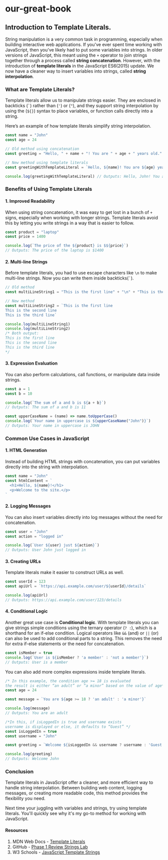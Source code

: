 # our-great-book

## Introduction to Template Literals.

String manipulation is a very common task in programming, especially when building interactive web applications. If you've ever spent time working with JavaScript, then you've likely had to put some variables into strings.
In older versions of JavaScript, this meant using the `+` operator to join strings together through a process called **string concatenation**. However, with the introduction of **template literals** in the JavaScript ES6(2015) update. We now have a cleaner way to insert variables into strings, called **string interpolation**.

### What are Template Literals?

Template literals allow us to manipulate strings easier. They are enclosed in backticks (`` ` ``) rather than (`'`) or (`"`), and they support string interpolation by using the (`${}`) syntax to place variables, or function calls directly into a string.

Here’s an example of how template literals simplify string interpolation.

```javascript
const name = "John"
const age = 24

// Old method using concatenation
const greeting = "Hello, " + name + "! You are " + age + " years old."

// New method using template literals
const greetingWithTemplateLiteral = `Hello, ${name}! You are ${age} years old.`

console.log(greetingWithTemplateLiteral) // Outputs: Hello, John! You are 24 years old.
```

### Benefits of Using Template Literals
#### 1. **Improved Readability**

When using string concatenation, it was easy to get lost in a bunch of `+` signs, especially when working with longer strings. Template literals avoid this by letting you write strings in a way that is easier to follow.

```javascript
const product = "laptop"
const price = 1400

console.log(`The price of the ${product} is $${price}`)
// Outputs: The price of the laptop is $1400
```

#### 2. **Multi-line Strings**

Before template literals, you had to use escape characters like `\n` to make multi-line strings. Now you can write them inside backticks(`` ` ``).

```javascript
// Old method
const multiLineString1 = "This is the first line" + "\n" + "This is the second line" + "\n" + "This is the third line"

// New method
const multiLineString2 = `This is the first line
This is the second line
This is the third line`

console.log(multiLineString1)
console.log(multiLineString2)
/* Both output:
This is the first line
This is the second line
This is the third line
*/
```

#### 3. **Expression Evaluation**

You can also perform calculations, call functions, or manipulate data inside strings.

```javascript
const a = 1
const b = 10

console.log(`The sum of a and b is ${a + b}`) 
// Outputs: The sum of a and b is 11

const upperCaseName = (name) => name.toUpperCase()
console.log(`Your name in uppercase is ${upperCaseName("John")}`)
// Outputs: Your name in uppercase is JOHN
```

### Common Use Cases in JavaScript

#### 1. **HTML Generation**

Instead of building HTML strings with concatenation, you can put variables directly into the string with interpolation.

```javascript
const name = "John"
const htmlContent = `
  <h1>Hello, ${name}!</h1>
  <p>Welcome to the site.</p>
`
```

#### 2. **Logging Messages**

You can also insert variables directly into log messages without the need for concatenation.

```javascript
const user = "John"
const action = "logged in"

console.log(`User ${user} just ${action}`)
// Outputs: User John just logged in
```

#### 3. **Creating URLs**

Template literals make it easier to construct URLs as well.

```javascript
const userId = 123
const apiUrl = `https://api.example.com/user/${userId}/details`

console.log(apiUrl)
// Outputs: https://api.example.com/user/123/details
```

#### 4. **Conditional Logic**
Another great use case is **Conditional logic**. With template literals you can give strings simple conditions using the ternary operator (`? :`), which is a shorthand for an if-else condition.
Logical operators like `&&` (and) or `||` (or) can also be used to add conditional parts to a string. This removes the need for extra if-else statements or the need for concatenation.

```javascript
const isMember = true
console.log(`User is ${isMember ? 'a member' : 'not a member'}`) 
// Outputs: User is a member
```
You can also add more complex expressions inside template literals.

```javascript
/* In this example, the condition age >= 18 is evaluated
the result is either “an adult” or “a minor” based on the value of age*/
const age = 24

const message = `You are ${age >= 18 ? 'an adult' : 'a minor'}`

console.log(message) 
// Outputs: You are an adult

/*In this, if isLoggedIn is true and username exists
username is displayed or else, it defaults to “Guest” */
const isLoggedIn = true
const username = "John"

const greeting = `Welcome ${isLoggedIn && username ? username : 'Guest'}`

console.log(greeting)
// Outputs: Welcome John
```

### Conclusion

Template literals in JavaScript offer a cleaner, and more efficient way to handle string interpolation. Between building web content, logging messages, or creating more readable code, this method provides the flexibility you need.

Next time your juggling with variables and strings, try using template literals. You'll quickly see why it's my go-to method for working with JavaScript.

#### Resources

1. MDN Web Docs - [Template Literals](https://developer.mozilla.org/en-US/docs/Web/JavaScript/Reference/Template_literals)
2. GitHub - [Phase 1 Review Strings Lab](https://github.com/learn-co-curriculum/phase-1-review-strings-lab/blob/master/README.md)
3. W3 Schools - [JavaScript Template Strings](https://www.w3schools.com/js/js_string_templates.asp)